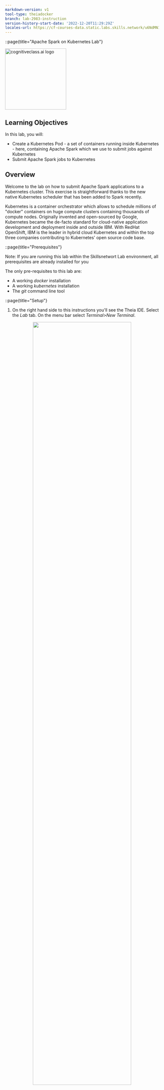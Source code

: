 ```yaml
---
markdown-version: v1
tool-type: theiadocker
branch: lab-2983-instruction
version-history-start-date: '2022-12-20T11:29:29Z'
locales-url: https://cf-courses-data.static.labs.skills.network/u6NdMN1cB5rV2sCrpY5eJA/kube-lab-v1-locales.json
---
```

::page{title="Apache Spark on Kubernetes Lab"}

<img src="https://cf-courses-data.s3.us.cloud-object-storage.appdomain.cloud/IBM-BD0225EN-SkillsNetwork/images/IDSN-logo.png" width="200" alt="cognitiveclass.ai logo">

##


## Learning Objectives

In this lab, you will:

* Create a Kubernetes Pod - a set of containers running inside Kubernetes - here, containing Apache Spark which we use to submit jobs against Kubernetes
* Submit Apache Spark jobs to Kubernetes

## Overview
Welcome to the lab on how to submit Apache Spark applications to a Kubernetes cluster. This exercise is straightforward thanks to the new native Kubernetes scheduler that has been added to Spark recently.

Kubernetes is a container orchestrator which allows to schedule millions of "docker" containers on huge compute clusters containing thousands of compute nodes. Originally invented and open-sourced by Google, Kubernetes became the de-facto standard for cloud-native application development and deployment inside and outside IBM. With RedHat OpenShift, IBM is the leader in hybrid cloud Kubernetes and within the top three companies contributing to Kubernetes' open source code base.


::page{title="Prerequisites"}

Note: If you are running this lab within the Skillsnetwort Lab environment, all prerequisites are already installed for you

The only pre-requisites to this lab are:

* A working *docker* installation
* A working *kubernetes* installation
* The *git* command line tool


::page{title="Setup"}

1. On the right hand side to this instructions you'll see the Theia IDE. Select the *Lab* tab. On the menu bar select *Terminal>New Terminal*.

<center>
<img src="https://cf-courses-data.s3.us.cloud-object-storage.appdomain.cloud/IBM-BD0225EN-SkillsNetwork/images/NewTerminal.png" width="80%">
</center>

2. Please enter the following command in the terminal to get the latest code.

```bash
git clone https://github.com/ibm-developer-skills-network/fgskh-new_horizons.git
```

3. Change the directory to the downloaded code.

```bash
cd fgskh-new_horizons
```

4. Add an alias to `kubectl`. This will help you just type `k` instead of `kubectl`.

```bash
alias k='kubectl'
```

5. Save the current namespace in an environment variable that will be used later

```bash
my_namespace=$(kubectl config view --minify -o jsonpath='{..namespace}')
```

::page{title="Deploy the Apache Spark Kubernetes Pod"}


1. Install the Apache Spark POD

```
k apply -f spark/pod_spark.yaml
```

2. Now it is time to check the status of the Pod by running the following command.

```
k get po
```

If you see the following output it means that the Pod is not yet available and you need to wait a bit.

```
NAME   READY   STATUS              RESTARTS   AGE
spark  0/2     ContainerCreating   0          29s
```

3. Wait for a few second and issue the command again after some time.

```
k get po
```

>Please repeat the step 2 until you have a `STATUS` that reflects that it is `Running`.

4. You should see an output as given below. The `AGE` attribute might be different, depending on how long it took you to get it running.

```
NAME  READY   STATUS    RESTARTS   AGE
spark 2/2     Running   0          10m
```

>In case you see the following status you need to delete the pod and start over again later as this usually happens when the image registry is unreliable or offline.

```
NAME   READY   STATUS              RESTARTS   AGE
spark  0/2     ImagePullBackOff    0          29s
```

5. Just in this case please delete the pod:

```
k delete po spark
```

Then start over:

```
k apply -f spark/pod_spark.yaml
```

Again, regularly check status:

```
k get po
```

Note that this Pod is called *spark* and contains two
containers *(2/2)* of which are both in status *Running*. Please also note that Kubernetes automatically *RESTARTS* failed pods - this hasn't happened here so far. Most probably because the *AGE* of this pod is only 10 minutes.

::page{title="Submit Apache Spark jobs to Kubernetes"}

Now it is time to run a command inside the *spark* container of this Pod.
The command *exec* is told to provide access to the container called *spark* (-c). With *--* we execute a command, in this example we just echo a message.

```
k exec spark -c spark  -- echo "Hello from inside the container"
```

You just ran a command in *spark* container residing in *spark* pod inside Kubernetes. We will use this container to submit Spark applications to the Kubernetes cluster. This container is based on an image with the Apache Spark distribution and the *kubectl* command pre-installed.

If you are interested you can have a look at the [Dockerfile](https://github.com/romeokienzler/new_horizons/blob/main/spark/Dockerfile) to understand what's really inside.

You can also check out the [pod.yaml](https://github.com/romeokienzler/new_horizons/blob/main/spark/pod_spark.yaml). You'll notice that it contains two containers. One is Apache Spark, another one is providing a Kubernetes Proxy - a so called side car container - allowing to interact with the Kubernetes cluster from inside a Pod.

Inside the container you can use the *spark-submit* command which makes use of the new native Kubernetes scheduler that has been added to Spark recently.

The following command submits the *SparkPi* sample application to the cluster. SparkPi computes Pi and the more iterations you run, the more precise it gets:

```
k exec spark -c spark -- ./bin/spark-submit \
--master k8s://http://127.0.0.1:8001 \
--deploy-mode cluster \
--name spark-pi \
--class org.apache.spark.examples.SparkPi \
--conf spark.executor.instances=1 \
--conf spark.kubernetes.container.image=romeokienzler/spark-py:3.1.2 \
--conf spark.kubernetes.executor.request.cores=0.2 \
--conf spark.kubernetes.executor.limit.cores=0.3 \
--conf spark.kubernetes.driver.request.cores=0.2 \
--conf spark.kubernetes.driver.limit.cores=0.3 \
--conf spark.driver.memory=512m \
--conf spark.kubernetes.namespace=${my_namespace} \
local:///opt/spark/examples/jars/spark-examples_2.12-3.1.2.jar \
10
```

You should see output like below, please ignore the WARNINGS. Unless you don't see ERRORS all is fine:

<center>
<img src="https://cf-courses-data.s3.us.cloud-object-storage.appdomain.cloud/IBM-BD0225EN-SkillsNetwork/labs/images/kube_lab_spark_submit_output.png" width="80%">
</center>

::page{title="Understanding the spark-submit command"}

So let's have a look what's going on here:

- *./bin/spark-submit* is the command to submit applications to a Apache Spark cluster
- *--master k8s://http://127.0.0.1:8001* is the address of the Kubernetes API server - the way *kubectl* but also the Apache Spark native Kubernetes scheduler interacts with the Kubernetes cluster
- *--name spark-pi* provides a name for the job and the subsequent Pods created by the Apache Spark native Kubernetes scheduler are prefixed with that name
- *--class org.apache.spark.examples.SparkPi* provides the canonical name for the Spark application to run (Java package and class name)
- *--conf spark.executor.instances=1* tells the Apache Spark native Kubernetes scheduler how many Pods it has to create to parallelize the application. Note that on this single node development Kubernetes cluster increasing this number doesn't make any sense (besides adding overhead for parallelization)
- *--conf spark.kubernetes.container.image=romeokienzler/spark-py:3.1.2* tells the Apache Spark native Kubernetes scheduler which container image it should use for creating the driver and executor Pods. This image can be custom build using the provided Dockerfiles in *kubernetes/dockerfiles/spark/* and *bin/docker-image-tool.sh* in the Apache Spark distribution
- *--conf spark.kubernetes.executor.limit.cores=0.3* tells the Apache Spark native Kubernetes scheduler to set the CPU core limit to only use 0.3 core per executor Pod
- *--conf spark.kubernetes.driver.limit.cores=0.3* tells the Apache Spark native Kubernetes scheduler to set the CPU core limit to only use 0.3 core for the driver Pod
- *--conf spark.driver.memory=512m* tells the Apache Spark native Kubernetes scheduler to set the memory limit to only use 512MBs for the driver Pod
- *--conf spark.kubernetes.namespace=${my_namespace}* tells the Apache Spark native Kubernetes scheduler to set the namespace to *my_namespace* environment variable that we set before.
- *local:///opt/spark/examples/jars/spark-examples_2.12-3.1.2.jar* indicates the *jar* file the application is contained in. Note that the *local://* prefix addresses a path within the container images provided by the *spark.kubernetes.container.image* option. Since we're using a *jar* provided by the Apache Spark distribution this is not a problem, otherwise the *spark.kubernetes.file.upload.path* option has to be set and an appropriate storage subsystem has to be configured, as described in the [documentation](https://spark.apache.org/docs/latest/running-on-kubernetes.html#running-spark-on-kubernetes)
- *10* tells the application to run for *10* iterations, then output the computed value of *Pi*

Please see the [documentation](https://spark.apache.org/docs/latest/running-on-kubernetes.html#configuration) for a full list of available parameters.

::page{title="Monitor the Spark application in a parallel terminal"}

Once this command runs you can *open a second terminal window* within Theia and issue the following command:

> **Note:** To see at least one executor, run the below-mentioned command while the other terminal is still executing spark-submit command

```
kubectl get po
```

This will show you the additional Pods being created by the Apache Spark native Kubernetes scheduler - one driver and at least one executor. Note that with only one executor the driver may run the executor within its own pod. Here's an example when using one executor running separately from the driver pod (exact IDs replaced by X and Y for readability):

```
NAME              READY STATUS    RESTARTS AGE
spark             2/2   Running   0        28m
spark-pi-X-exec-1 1/1   Running   0        33s
spark-pi-X-driver 1/1   Running   0        44s
spark-pi-Y-driver 0/1   Completed 0        12m
```

You can see that Pod *spark-pi-Y-driver* is in status *Completed*, from a single executor run twelve minutes ago and that there are one driver and three executors actually running for job *spark-pi-X- ..*.

To check the job's elapsed time just execute (you need to replace the Pod name of course with the one on your system):

<span style="color:red">Please make sure you run the following code in the newly created terminal window which allows you to execute commands within the Spark driver running in a POD</span>.

> **Note:** Replace the ID in the Spark-pi-ID-driver with the one which is created by you. For example: if your pod is spark-pi-6f62d17a800beb3e-driver then replace ID with 6f62d17a800beb3e

```
kubectl logs spark-pi-6f62d17a800beb3e-driver |grep "Job 0 finished:"
```

You should get something like:

```
Job 0 finished: reduce at SparkPi.scala:38, took 8.446024 s
```

If you are interested in knowing what value for *Pi* the application came up with just issue:

> **Note:** Replace the ID in the Spark-pi-ID-driver with the one which is created by you. For example: if your pod is spark-pi-6f62d17a800beb3e-driver then replace ID with 6f62d17a800beb3e

```
kubectl logs spark-pi-6f62d17a800beb3e-driver |grep "Pi is roughly "
```

And you'll see something like:

```
Pi is roughly 3.1416551416551415
```

::page{title="Experiment yourself"}

Now you can play around with values for *spark.executor.instances*, *spark.kubernetes.executor.limit.cores=0.5* (0.1 is also a valid number) and number of iterations and see how it affects runtime and precision of the outcome. Just make sure you don't exceed SkillsNetwork resource quota limit. Watch ```Kubectl logs [driver pod]``` to check logs for exceeding quota.

This concludes this lab.

::page{title="Summary"}

In this lab you've learned how to create an Apache Spark client POD within the kubernetes cluster to submit jobs. Then, you've used the spark-submit command to create a job running inside this Kubernetes cluster. You are now able to scale your Apache Spark jobs on any Kubernetes cluster running in the cloud or in your data center to thousands of nodes, CPUs and GB of main memory.

<!--## Changelog

| Date | Version | Changed by | Change Description |
|------|--------|--------|---------|
| July 2021     | 1.0  | Romeo Kienzler | Initial version created   |
| August 2021   | 1.1  | Romeo Kienzler | Production ready version  |
| April 2022    | 1.2  | Samaah Sarang  | Instructions updated      |
| Sept 2022     | 1.3  | Rizwan Shahid  | Instructions updated      |-->

## Credits

Thanks a lot to Aije Egwaikhide for testing and her feedback to improve the lab.

## <h3 align="center"> © IBM Corporation 2022. All rights reserved. <h3/>

